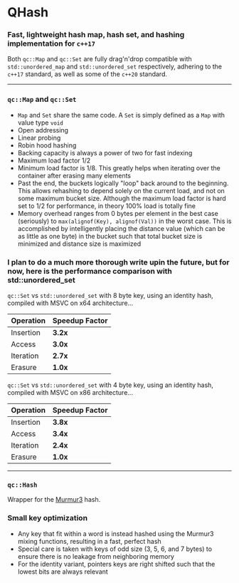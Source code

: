 # QHash

### Fast, lightweight hash map, hash set, and hashing implementation for `c++17`

Both `qc::Map` and `qc::Set` are fully drag'n'drop compatible with `std::unordered_map` and `std::unordered_set` respectively, adhering to the `c++17` standard, as well as some of the `c++20` standard.

---

### `qc::Map` and `qc::Set`

- `Map` and `Set` share the same code. A `Set` is simply defined as a `Map` with value type `void`
- Open addressing
- Linear probing
- Robin hood hashing
- Backing capacity is always a power of two for fast indexing
- Maximum load factor 1/2
- Minimum load factor is 1/8. This greatly helps when iterating over the container after erasing many elements
- Past the end, the buckets logically "loop" back around to the beginning. This allows rehashing to depend solely on the current load, and not on some maximum bucket size. Although the maximum load factor is hard set to 1/2 for performance, in theory 100% load is totally fine
- Memory overhead ranges from 0 bytes per element in the best case (seriously) to `max(alignof(Key), alignof(Val))` in the worst case. This is accomplished by intelligently placing the distance value (which can be as little as one byte) in the bucket such that total bucket size is minimized and distance size is maximized

### I plan to do a much more thorough write upin the future, but for now, here is the performance comparison with std::unordered_set

`qc::Set` vs `std::unordered_set` with 8 byte key, using an identity hash, compiled with MSVC on x64 architecture...

Operation | Speedup Factor
---|---
Insertion | **3.2x**
Access | **3.0x**
Iteration | **2.7x**
Erasure | **1.0x**

`qc::Set` vs `std::unordered_set` with 4 byte key, using an identity hash, compiled with MSVC on x86 architecture...

Operation | Speedup Factor
---|---
Insertion | **3.8x**
Access | **3.4x**
Iteration | **2.4x**
Erasure | **1.0x**

---

### `qc::Hash`

Wrapper for the [Murmur3](https://github.com/aappleby/smhasher/wiki/MurmurHash3) hash.

### Small key optimization
- Any key that fit within a word is instead hashed using the Murmur3 mixing functions, resulting in a fast, perfect hash
- Special care is taken with keys of odd size (3, 5, 6, and 7 bytes) to ensure there is no leakage from neighboring memory
- For the identity variant, pointers keys are right shifted such that the lowest bits are always relevant
